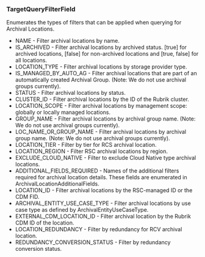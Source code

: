 ### TargetQueryFilterField
Enumerates the types of filters that can be applied when querying for
Archival Locations.

- NAME - Filter archival locations by name.
- IS_ARCHIVED - Filter archival locations by archived status. [true] for archived
locations, [false] for non-archived locations and [true, false] for
all locations.
- LOCATION_TYPE - Filter archival locations by storage provider type.
- IS_MANAGED_BY_AUTO_AG - Filter archival locations that are part of an automatically
created Archival Group. (Note: We do not use archival groups
currently).
- STATUS - Filter archival locations by status.
- CLUSTER_ID - Filter archival locations by the ID of the Rubrik cluster.
- LOCATION_SCOPE - Filter archival locations by management scope: globally or locally
managed locations.
- GROUP_NAME - Filter archival locations by archival group name. (Note: We do not
use archival groups currently).
- LOC_NAME_OR_GROUP_NAME - Filter archival locations by archival group name. (Note: We do not
use archival groups currently).
- LOCATION_TIER - Filter by tier for RCS archival location.
- LOCATION_REGION - Filter RSC archival locations by region.
- EXCLUDE_CLOUD_NATIVE - Filter to exclude Cloud Native type archival locations.
- ADDITIONAL_FIELDS_REQUIRED - Names of the additional filters required for archival location
details. These fields are enumerated in
ArchivalLocationAdditionalFields.
- LOCATION_ID - Filter archival locations by the RSC-managed ID or the CDM FID.
- ARCHIVAL_ENTITY_USE_CASE_TYPE - Filter archival locations by use case type as defined by
ArchivalEntityUseCaseType.
- EXTERNAL_CDM_LOCATION_ID - Filter archival location by the Rubrik CDM ID of the location.
- LOCATION_REDUNDANCY - Filter by redundancy for RCV archival location.
- REDUNDANCY_CONVERSION_STATUS - Filter by redundancy conversion status.
